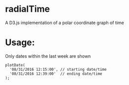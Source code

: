 # radialTime
A D3.js implementation of a polar coordinate graph of time

# Usage:
Only dates within the last week are shown
```
plotDate(
  '08/31/2016 12:15:00', // starting date/time
  '08/31/2016 12:39:00'  // ending date/time
);
```
